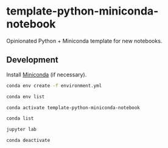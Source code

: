 # template-python-miniconda-notebook

Opinionated Python + Miniconda template for new notebooks.

## Development

Install [Miniconda](https://conda.io/projects/conda/en/latest/index.html) (if necessary).

```bash
conda env create -f environment.yml
```

```bash
conda env list
```

```bash
conda activate template-python-miniconda-notebook
```

```bash
conda list
```

```bash
jupyter lab
```

```bash
conda deactivate
```
